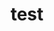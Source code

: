 ---
title: "test"
image: 'https://placehold.it/350x400?text=PHOTO'
description: My description
categories: Maquette
urle: ''
---